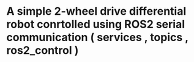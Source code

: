 # A simple 2-wheel drive differential robot conrtolled using ROS2 serial communication ( services , topics , ros2_control ) 
## 
